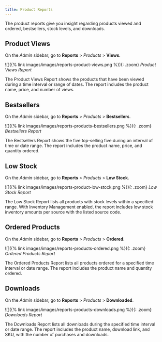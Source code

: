 ```yaml
---
title: Product Reports
---
```


The product reports give you insight regarding products viewed and ordered, bestsellers, stock levels, and downloads.

## Product Views

On the _Admin_ sidebar, go to **Reports** > _Products_ > **Views**.

![]({% link images/images/reports-product-views.png %}){: .zoom}
*Product Views Report*

The Product Views Report shows the products that have been viewed during a time interval or range of dates. The report includes the product name, price, and number of views.

## Bestsellers

On the _Admin_ sidebar, go to **Reports** > _Products_ > **Bestsellers**.

![]({% link images/images/reports-products-bestsellers.png %}){: .zoom}
*Bestsellers Report*

The Bestsellers Report shows the five top-selling five during an interval of time or date range. The report includes the product name, price, and quantity ordered.

## Low Stock

On the _Admin_ sidebar, go to **Reports** > _Products_ > **Low Stock**.

![]({% link images/images/reports-product-low-stock.png %}){: .zoom}
*Low Stock Report*

The Low Stock Report lists all products with stock levels within a specified range. With Inventory Management enabled, the report includes low stock inventory amounts per source with the listed source code.

## Ordered Products

On the _Admin_ sidebar, go to **Reports** > _Products_ > **Ordered**.

![]({% link images/images/reports-products-ordered.png %}){: .zoom}
*Ordered Products Report*

The Ordered Products Report lists all products ordered for a specified time interval or date range. The report includes the product name and quantity ordered.

## Downloads

On the _Admin_ sidebar, go to **Reports** > _Products_ > **Downloaded**.

![]({% link images/images/reports-products-downloads.png %}){: .zoom}
*Downloads Report*

The Downloads Report lists all downloads during the specified time interval or date range. The report includes the product name, download link, and SKU, with the number of purchases and downloads.
